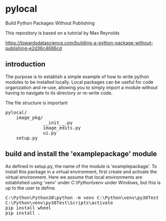 # pylocal
Build Python Packages Without Publishing

This repository is based on a tutorial by Max Reynolds

https://towardsdatascience.com/building-a-python-package-without-publishing-e2d36c4686cd


## introduction
The purpose is to establish a simple example of how to write python modules to be installed locally. Local packages can be useful for code organization and re-use, allowing you to simply import a module without having to navigate to its directory or re-write code. 

The file structure is important

<pre>
pylocal/
    image_pkg/
              __init__.py
              image_edits.py
              ui.py
    setup.py
</pre>


## build and install the 'examplepackage' module
As defined in setup.py, the name of the module is 'examplepackage'. To install this package in a virtual environment, first create and activate the virtual environment. Here we assume that local environments are established using 'venv' under C:\Python\venv under Windows, but this is up to the user to define.


<pre>
C:\Python\Python38\python -m venv C:\Python\venv\py38Test
C:\Python\venv\py38Test\Scripts\activate
pip install wheel
pip install .
</pre>
